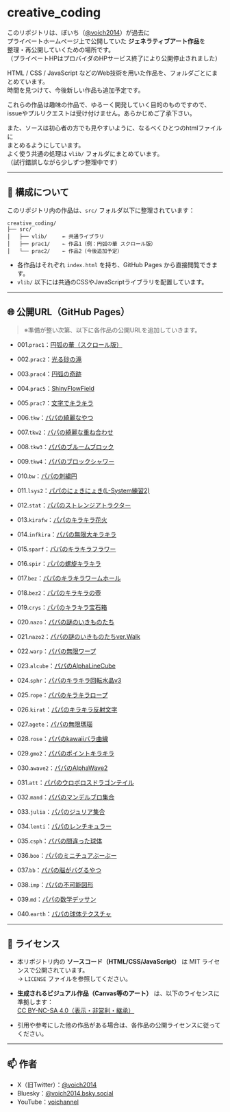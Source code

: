 # creative_coding

このリポジトリは、ぼいち（[@voich2014](https://twitter.com/voich2014)）が過去に  
プライベートホームページ上で公開していた  **ジェネラティブアート作品**を  
整理・再公開していくための場所です。  
（プライベートHPはプロバイダのHPサービス終了により公開停止されました）  

HTML / CSS / JavaScript などのWeb技術を用いた作品を、フォルダごとにまとめています。  
時間を見つけて、今後新しい作品も追加予定です。  

これらの作品は趣味の作品で、ゆるーく開発していく目的のものですので、  
issueやプルリクエストは受け付けません。あらかじめご了承下さい。  

また、ソースは初心者の方でも見やすいように、なるべくひとつのhtmlファイルに  
まとめるようにしています。  
よく使う共通の処理は `vlib/` フォルダにまとめています。  
（試行錯誤しながら少しずつ整理中です）  

---

## 📁 構成について

このリポジトリ内の作品は、`src/` フォルダ以下に整理されています：

```
creative_coding/
├── src/
│   ├── vlib/     ← 共通ライブラリ
│   ├── prac1/    ← 作品1（例：円弧の華 スクロール版）
│   └── prac2/    ← 作品2（今後追加予定）
```

- 各作品はそれぞれ `index.html` を持ち、GitHub Pages から直接閲覧できます。
- `vlib/` 以下には共通のCSSやJavaScriptライブラリを配置しています。

---

## 🌐 公開URL（GitHub Pages）

> ※準備が整い次第、以下に各作品の公開URLを追加していきます。

- 001.`prac1`：[円弧の華（スクロール版）](https://voich2014.github.io/creative_coding/src/prac1/index2.html)
- 002.`prac2`：[光る砂の滝](https://voich2014.github.io/creative_coding/src/prac2/index1.html)
- 003.`prac4`：[円弧の奇跡](https://voich2014.github.io/creative_coding/src/prac4/index1.html)
- 004.`prac5`：[ShinyFlowField](https://voich2014.github.io/creative_coding/src/prac5/index2.html)
- 005.`prac7`：[文字でキラキラ](https://voich2014.github.io/creative_coding/src/prac7/index1.html)

- 006.`tkw`：[パパの綺麗なやつ](https://voich2014.github.io/creative_coding/src/tkw/index2.html)
- 007.`tkw2`：[パパの綺麗な重ね合わせ](https://voich2014.github.io/creative_coding/src/tkw2/index1.html)
- 008.`tkw3`：[パパのブルームブロック](https://voich2014.github.io/creative_coding/src/tkw3/index1.html)
- 009.`tkw4`：[パパのブロックシャワー](https://voich2014.github.io/creative_coding/src/tkw4/index2.html)

- 010.`bw`：[パパの刺繍円](https://voich2014.github.io/creative_coding/src/bw/index1.html)
- 011.`lsys2`：[パパのにょきにょき(L-System練習2)](https://voich2014.github.io/creative_coding/src/lsys2/index1.html)
- 012.`stat`：[パパのストレンジアトラクター](https://voich2014.github.io/creative_coding/src/stat/index1.html)
- 013.`kirafw`：[パパのキラキラ花火](https://voich2014.github.io/creative_coding/src/kirafw/index2.html)
- 014.`infkira`：[パパの無限大キラキラ](https://voich2014.github.io/creative_coding/src/infkira/index1.html)
- 015.`sparf`：[パパのキラキラフラワー](https://voich2014.github.io/creative_coding/src/sparf/index1.html)
- 016.`spir`：[パパの螺旋キラキラ](https://voich2014.github.io/creative_coding/src/spir/index1.html)
- 017.`bez`：[パパのキラキラワームホール](https://voich2014.github.io/creative_coding/src/bez/index1.html)
- 018.`bez2`：[パパのキラキラの壺](https://voich2014.github.io/creative_coding/src/bez2/index1.html)
- 019.`crys`：[パパのキラキラ宝石箱](https://voich2014.github.io/creative_coding/src/crys/index2.html)
- 020.`nazo`：[パパの謎のいきものたち](https://voich2014.github.io/creative_coding/src/nazo/index1.html)
- 021.`nazo2`：[パパの謎のいきものたちver.Walk](https://voich2014.github.io/creative_coding/src/nazo2/index1.html)
- 022.`warp`：[パパの無限ワープ](https://voich2014.github.io/creative_coding/src/warp/index1.html)
- 023.`alcube`：[パパのAlphaLineCube](https://voich2014.github.io/creative_coding/src/alcube/index1.html)
- 024.`sphr`：[パパのキラキラ回転水晶v3](https://voich2014.github.io/creative_coding/src/sphr/index_cr3.html)
- 025.`rope`：[パパのキラキラロープ](https://voich2014.github.io/creative_coding/src/rope/index1.html)
- 026.`kirat`：[パパのキラキラ反射文字](https://voich2014.github.io/creative_coding/src/kirat/index1.html)
- 027.`agete`：[パパの無限瑪瑙](https://voich2014.github.io/creative_coding/src/agate/index1.html)
- 028.`rose`：[パパのkawaiiバラ曲線](https://voich2014.github.io/creative_coding/src/rose/index4.html)
- 029.`gmo2`：[パパのポイントキラキラ](https://voich2014.github.io/creative_coding/src/gmo2/index1.html)
- 030.`awave2`：[パパのAlphaWave2](https://voich2014.github.io/creative_coding/src/awave2/index6.html)
- 031.`att`：[パパのウロボロスドラゴンテイル](https://voich2014.github.io/creative_coding/src/att/index2.html)
- 032.`mand`：[パパのマンデルブロ集合](https://voich2014.github.io/creative_coding/src/mand/index4.html)
 - 033.`julia`：[パパのジュリア集合](https://voich2014.github.io/creative_coding/src/julia/index2.html)
 - 034.`lenti`：[パパのレンチキュラー](https://voich2014.github.io/creative_coding/src/lenti/index2.html)
 - 035.`csph`：[パパの間違った球体](https://voich2014.github.io/creative_coding/src/csph/index1.html)
 - 036.`boo`：[パパのミニチュアぶーぶー](https://voich2014.github.io/creative_coding/src/boo/index1.html)
 - 037.`bb`：[パパの脳がバグるやつ](https://voich2014.github.io/creative_coding/src/bb/index1.html)
 - 038.`imp`：[パパの不可能図形](https://voich2014.github.io/creative_coding/src/imp/index1.html)
 - 039.`md`：[パパの数学デッサン](https://voich2014.github.io/creative_coding/src/md/index3.html)
 - 040.`earth`：[パパの球体テクスチャ](https://voich2014.github.io/creative_coding/src/earth/index1.html)

---

## 📄 ライセンス

- 本リポジトリ内の **ソースコード（HTML/CSS/JavaScript）** は MIT ライセンスで公開されています。  
  → `LICENSE` ファイルを参照してください。

- **生成されるビジュアル作品（Canvas等のアート）** は、以下のライセンスに準拠します：  
  [CC BY-NC-SA 4.0（表示・非営利・継承）](https://creativecommons.org/licenses/by-nc-sa/4.0/)

- 引用や参考にした他の作品がある場合は、各作品の公開ライセンスに従ってください。

---

## 📫 作者

- X（旧Twitter）：[@voich2014](https://twitter.com/voich2014)  
- Bluesky：[@voich2014.bsky.social](https://bsky.app/profile/voich2014.bsky.social)  
- YouTube：[voichannel](https://www.youtube.com/@voichannel)
